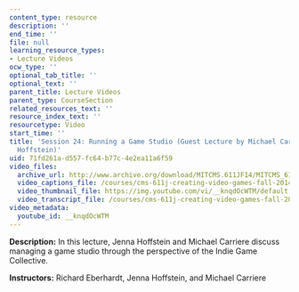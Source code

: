 ```yaml
---
content_type: resource
description: ''
end_time: ''
file: null
learning_resource_types:
- Lecture Videos
ocw_type: ''
optional_tab_title: ''
optional_text: ''
parent_title: Lecture Videos
parent_type: CourseSection
related_resources_text: ''
resource_index_text: ''
resourcetype: Video
start_time: ''
title: 'Session 24: Running a Game Studio (Guest Lecture by Michael Carriere and Jenna
  Hoffstein)'
uid: 71fd261a-d557-fc64-b77c-4e2ea11a6f59
video_files:
  archive_url: http://www.archive.org/download/MITCMS.611JF14/MITCMS_611JF14_lec24_300k.mp4
  video_captions_file: /courses/cms-611j-creating-video-games-fall-2014/100a391415ac5f8ab02197d7ff60765a_knqdOcWTM.vtt
  video_thumbnail_file: https://img.youtube.com/vi/__knqdOcWTM/default.jpg
  video_transcript_file: /courses/cms-611j-creating-video-games-fall-2014/59521b672570553fdb525683c5b7be2e_knqdOcWTM.pdf
video_metadata:
  youtube_id: __knqdOcWTM
---
```


**Description:** In this lecture, Jenna Hoffstein and Michael Carriere discuss managing a game studio through the perspective of the Indie Game Collective.

**Instructors:** Richard Eberhardt, Jenna Hoffstein, and Michael Carriere

